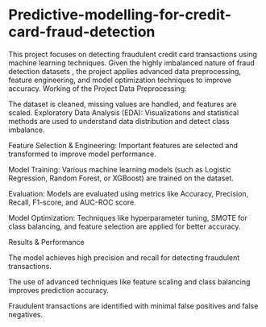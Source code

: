 # Predictive-modelling-for-credit-card-fraud-detection
This project focuses on detecting fraudulent credit card transactions using machine learning techniques. Given the highly imbalanced nature of fraud detection datasets , the project applies advanced data preprocessing, feature engineering, and model optimization techniques to improve accuracy.
Working of the Project
Data Preprocessing: 

The dataset is cleaned, missing values are handled, and features are scaled.
Exploratory Data Analysis (EDA): Visualizations and statistical methods are used to understand data distribution and detect class imbalance.

Feature Selection & Engineering: Important features are selected and transformed to improve model performance.

Model Training: Various machine learning models (such as Logistic Regression, Random Forest, or XGBoost) are trained on the dataset.

Evaluation: Models are evaluated using metrics like Accuracy, Precision, Recall, F1-score, and AUC-ROC score.

Model Optimization: Techniques like hyperparameter tuning, SMOTE for class balancing, and feature selection are applied for better accuracy.

Results & Performance

The model achieves high precision and recall for detecting fraudulent transactions.

The use of advanced techniques like feature scaling and class balancing improves prediction accuracy.

Fraudulent transactions are identified with minimal false positives and false negatives.
